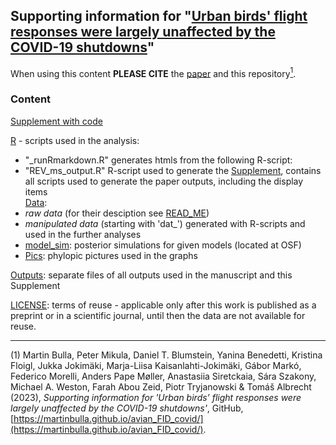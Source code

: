 ## Supporting information for "[Urban birds' flight responses were largely unaffected by the COVID-19 shutdowns](https://doi.org/10.1101/2022.07.15.500232)"  

When using this content **PLEASE CITE** the [paper](https://doi.org/10.1101/2022.07.15.500232) and this repository[<sup>1</sup>](#1).  

### **Content**
[Supplement with code](https://martinbulla.github.io/avian_FID_covid/)  

[R](https://github.com/MartinBulla/avian_FID_covid/tree/main/R/) - scripts used in the analysis:
- "_runRmarkdown.R" generates htmls from the following R-script:  
- "REV_ms_output.R" R-script used to generate the [Supplement](https://martinbulla.github.io/avian_FID_covid/), contains all scripts used to generate the paper outputs, including the display items  
[Data](https://github.com/MartinBulla/avian_FID_covid/tree/main/Data):  
- *raw data* (for their desciption see [READ_ME](https://github.com/MartinBulla/avian_FID_covid/tree/main/Data/READ_ME.md))  
- *manipulated data* (starting with 'dat_') generated with R-scripts and used in the further analyses  
- [model_sim](https://osf.io/at85z/): posterior simulations for given models (located at OSF)
- [Pics](https://github.com/MartinBulla/avian_FID_covid/tree/main/Data/Pics): phylopic pictures used in the graphs

[Outputs](https://github.com/MartinBulla/avian_FID_covid/tree/main/Outputs/): separate files of all outputs used in the manuscript and this Supplement  
 
[LICENSE](https://github.com/MartinBulla/avian_FID_covid/tree/main/LICENSE): terms of reuse - applicable only after this work is published as a preprint or in a scientific journal, until then the data are not available for reuse.

***

<a name="#1">(1)</a> Martin Bulla, Peter Mikula, Daniel T. Blumstein, Yanina Benedetti, Kristina Floigl, Jukka Jokimäki, Marja-Liisa Kaisanlahti-Jokimäki, Gábor Markó, Federico Morelli, Anders Pape Møller, Anastasiia Siretckaia, Sára Szakony, Michael A. Weston, Farah Abou Zeid, Piotr Tryjanowski & Tomáš Albrecht (2023), *Supporting information for 'Urban birds’ flight responses were largely unaffected by the COVID-19 shutdowns'*, GitHub, [https://martinbulla.github.io/avian_FID_covid/](https://martinbulla.github.io/avian_FID_covid/).